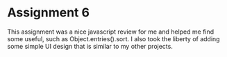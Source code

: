 <h1>
Assignment 6
</h1>
<p>
This assignment was a nice javascript review for me and helped me find some useful, such as Object.entries().sort. I also took the liberty of adding some simple UI design that is similar to my other projects.
</p>
<a href="https://317assignment6.netlify.app/" target="_blank"></a>